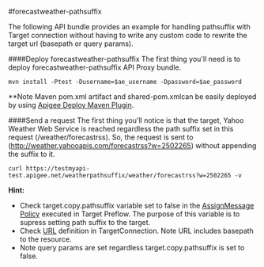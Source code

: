 #forecastweather-pathsuffix

The following API bundle provides an example for handling pathsuffix with Target connection without having to write any custom code to rewrite the target url (basepath or query params).

####Deploy forecastweather-pathsuffix
The first thing you'll need is to deploy forecastweather-pathsuffix API Proxy bundle.
```
mvn install -Ptest -Dusername=$ae_username -Dpassword=$ae_password
```

**Note Maven pom.xml artifact and shared-pom.xmlcan be easily deployed by using [Apigee Deploy Maven Plugin](https://github.com/apigee/apigee-deploy-maven-plugin). 

####Send a request
The first thing you'll notice is that the target, Yahoo Weather Web Service is reached regardless the path suffix set in this request (/weather/forecastrss). So, the request is sent to (http://weather.yahooapis.com/forecastrss?w=2502265) without appending the suffix to it.
```
curl https://testmyapi-test.apigee.net/weatherpathsuffix/weather/forecastrss?w=2502265 -v
```

**Hint:** 
* Check target.copy.pathsuffix variable set to false in the [AssignMessage Policy](https://github.com/dzuluaga/apigee-tutorials/blob/master/apiproxies/forecastweather-pathsuffix/apiproxy/policies/AssignMessage.DisableTargetCopyPathSuffix.xml#L3) executed in Target Preflow. The purpose of this variable is to supress setting path suffix to the target. 
* Check [URL](https://github.com/dzuluaga/apigee-tutorials/blob/master/apiproxies/forecastweather-pathsuffix/apiproxy/targets/default.xml#L15) definition in TargetConnection. Note URL includes basepath to the resource.
* Note query params are set regardless target.copy.pathsuffix is set to false.

